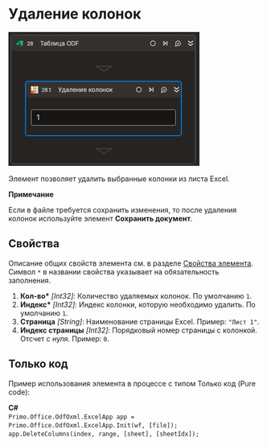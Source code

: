 # Удаление колонок

![](../../../../resources/activities/basic/odf/table/cropped-deletecolumn-fixed.png)

Элемент позволяет удалить выбранные колонки из листа Excel.

**Примечание**

Если в файле требуется сохранить изменения, то после удаления колонок используйте элемент **Сохранить документ**.

## Свойства

Описание общих свойств элемента см. в разделе [Свойства элемента](https://docs.primo-rpa.ru/primo-rpa/primo-studio/process/elements#svoistva-elementa).\
Символ `*` в названии свойства указывает на обязательность заполнения.

1. **Кол-во\*** *[Int32]*: Количество удаляемых колонок. По умолчанию `1`.
2. **Индекс\*** *[Int32]*: Индекс колонки, которую необходимо удалить. По умолчанию `1`.
3. **Страница** *[String]*: Наименование страницы Excel. Пример: `"Лист 1"`.
4. **Индекс страницы** *[Int32]*: Порядковый номер страницы с колонкой. Отсчет с нуля. Пример: `0`.

## Только код
Пример использования элемента в процессе с типом Только код (Pure code):  

**C#**  
`Primo.Office.OdfOxml.ExcelApp app = Primo.Office.OdfOxml.ExcelApp.Init(wf, [file]);`  
`app.DeleteColumns(index, range, [sheet], [sheetIdx]);`
